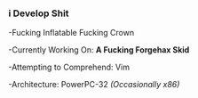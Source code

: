### i Develop Shit

<!--


-->
-Fucking Inflatable Fucking Crown

-Currently Working On: **A Fucking Forgehax Skid**

-Attempting to Comprehend: Vim

-Architecture: PowerPC-32 *(Occasionally x86)*

